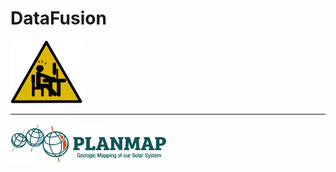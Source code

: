 # DataFusion

<img src="docs/assets/img/man_at_work.png" height="100px">

- - - - -
<img src="docs/assets/img/logo-planmap.jpg" width="250px">

